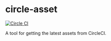 circle-asset
============

[![Circle CI](https://circleci.com/gh/prophile/circle-asset.svg?style=svg)](https://circleci.com/gh/prophile/circle-asset)

A tool for getting the latest assets from CircleCI.

